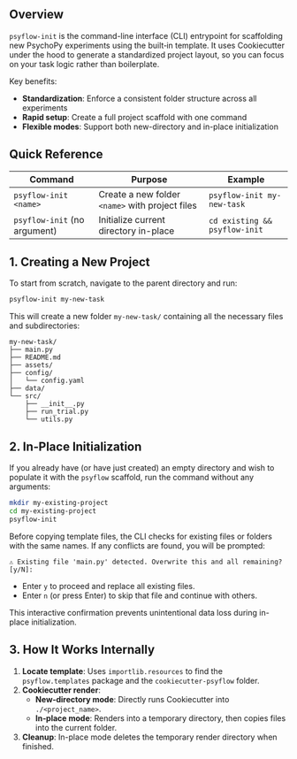 ## Overview

`psyflow-init` is the command-line interface (CLI) entrypoint for scaffolding new PsychoPy experiments using the built‑in template. It uses Cookiecutter under the hood to generate a standardized project layout, so you can focus on your task logic rather than boilerplate.

Key benefits:

- **Standardization**: Enforce a consistent folder structure across all experiments
- **Rapid setup**: Create a full project scaffold with one command
- **Flexible modes**: Support both new-directory and in-place initialization

## Quick Reference

| Command                      | Purpose                                         | Example                       |
| ---------------------------- | ----------------------------------------------- | ----------------------------- |
| `psyflow-init <name>`        | Create a new folder `<name>` with project files | `psyflow-init my-new-task`    |
| `psyflow-init` (no argument) | Initialize current directory in-place           | `cd existing && psyflow-init` |

## 1. Creating a New Project

To start from scratch, navigate to the parent directory and run:

```bash
psyflow-init my-new-task
```

This will create a new folder `my-new-task/` containing all the necessary files and subdirectories:

```
my-new-task/
├── main.py
├── README.md
├── assets/
├── config/
│   └── config.yaml
├── data/
└── src/
    ├── __init__.py
    ├── run_trial.py
    └── utils.py
```

## 2. In‑Place Initialization

If you already have (or have just created) an empty directory and wish to populate it with the `psyflow` scaffold, run the command without any arguments:

```bash
mkdir my-existing-project
cd my-existing-project
psyflow-init
```

Before copying template files, the CLI checks for existing files or folders with the same names. If any conflicts are found, you will be prompted:

```
⚠ Existing file 'main.py' detected. Overwrite this and all remaining? [y/N]:
```

- Enter `y` to proceed and replace all existing files.
- Enter `n` (or press Enter) to skip that file and continue with others.

This interactive confirmation prevents unintentional data loss during in-place initialization.

## 3. How It Works Internally
1. **Locate template**: Uses `importlib.resources` to find the `psyflow.templates` package and the `cookiecutter-psyflow` folder.
2. **Cookiecutter render**:
   - **New‑directory mode**: Directly runs Cookiecutter into `./<project_name>`.
   - **In‑place mode**: Renders into a temporary directory, then copies files into the current folder.
3. **Cleanup**: In-place mode deletes the temporary render directory when finished.

